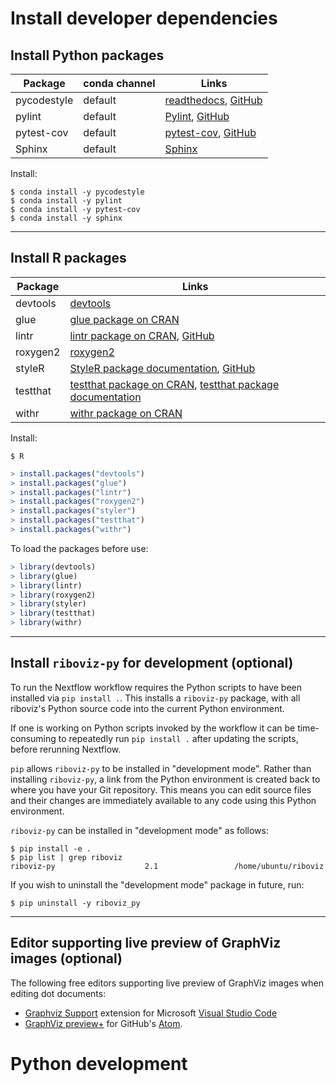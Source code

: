 # Install developer dependencies

## Install Python packages

| Package | conda channel | Links |
| ------- | ------------- | ----- |
| pycodestyle | default | [readthedocs](https://pycodestyle.readthedocs.io/), [GitHub](https://github.com/pycqa/pycodestyle) |
| pylint | default | [Pylint](https://www.pylint.org/), [GitHub](https://github.com/PyCQA/pylint/) |
| pytest-cov | default | [pytest-cov](https://pytest-cov.readthedocs.io), [GitHub](https://github.com/pytest-dev/pytest-cov) |
| Sphinx | default | [Sphinx](https://www.sphinx-doc.org/) |

Install:

```console
$ conda install -y pycodestyle
$ conda install -y pylint
$ conda install -y pytest-cov
$ conda install -y sphinx
```

---

## Install R packages

| Package | Links |
| ------- | ----- |
| devtools | [devtools](https://cran.r-project.org/web/packages/devtools/index.html) |
| glue | [glue package on CRAN](https://cran.r-project.org/web/packages/glue/index.html) |
| lintr | [lintr package on CRAN](https://cran.r-project.org/package=lintr), [GitHub](https://github.com/jimhester/lintr) |
| roxygen2 | [roxygen2](https://cloud.r-project.org/web/packages/roxygen2/index.html) |
| styleR | [StyleR package documentation](https://styler.r-lib.org/), [GitHub](https://github.com/r-lib/styler) |
| testthat | [testthat package on CRAN](https://cran.r-project.org/web/packages/testthat/index.html), [testthat package documentation](https://testthat.r-lib.org/) |
| withr | [withr package on CRAN](https://cran.r-project.org/web/packages/withr/index.html) |

Install:

```console
$ R
```
```R
> install.packages("devtools")
> install.packages("glue")
> install.packages("lintr")
> install.packages("roxygen2")
> install.packages("styler")
> install.packages("testthat")
> install.packages("withr")
```

To load the packages before use:

```R
> library(devtools)
> library(glue)
> library(lintr)
> library(roxygen2)
> library(styler)
> library(testthat)
> library(withr)
```

---

## Install `riboviz-py` for development (optional)

To run the Nextflow workflow requires the Python scripts to have been installed via `pip install .`. This installs a `riboviz-py` package, with all riboviz's Python source code into the current Python environment.

If one is working on Python scripts invoked by the workflow it can be time-consuming to repeatedly run `pip install .` after updating the scripts, before rerunning Nextflow.

`pip` allows `riboviz-py` to be installed in "development mode". Rather than installing `riboviz-py`, a link from the Python environment is created back to where you have your Git repository. This means you can edit source files and their changes are immediately available to any code using this Python environment.

`riboviz-py` can be installed in "development mode" as follows:

```console
$ pip install -e .
$ pip list | grep riboviz
riboviz-py                    2.1                 /home/ubuntu/riboviz
```

If you wish to uninstall the "development mode" package in future, run:

```console
$ pip uninstall -y riboviz_py
```

---

## Editor supporting live preview of GraphViz images (optional)

The following free editors supporting live preview of GraphViz images when editing dot documents:

* [Graphviz Support](https://marketplace.visualstudio.com/items?itemName=joaompinto.vscode-graphviz) extension for Microsoft [Visual Studio Code](https://code.visualstudio.com/)
* [GraphViz preview+](https://atom.io/packages/graphviz-preview-plus) for GitHub's [Atom](https://atom.io/).
# Python development
